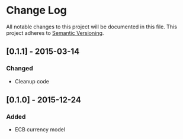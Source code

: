 # Change Log
All notable changes to this project will be documented in this file.
This project adheres to [Semantic Versioning](http://semver.org/).

## [0.1.1] - 2015-03-14
### Changed
- Cleanup code

## [0.1.0] - 2015-12-24
### Added
- ECB currency model
